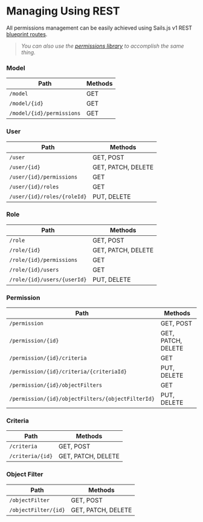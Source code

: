 # Managing Using REST

All permissions management can be easily achieved using Sails.js v1 REST
[blueprint routes](https://next.sailsjs.com/documentation/concepts/blueprints/blueprint-routes).

> _You can also use the [permissions library](Managing-Library.md) to accomplish the same thing._

### Model

| Path | Methods |
|------|---------|
|`/model`| GET |
|`/model/{id}` | GET |
|`/model/{id}/permissions`| GET |

### User

| Path | Methods |
|------|---------|
|`/user`| GET, POST |
|`/user/{id}`| GET, PATCH, DELETE |
|`/user/{id}/permissions`| GET |
|`/user/{id}/roles` | GET |
|`/user/{id}/roles/{roleId}` | PUT, DELETE |

### Role

| Path | Methods |
|------|---------|
|`/role`| GET, POST |
|`/role/{id}`| GET, PATCH, DELETE |
|`/role/{id}/permissions`| GET |
|`/role/{id}/users` | GET |
|`/role/{id}/users/{userId}` | PUT, DELETE |

### Permission

| Path | Methods |
|------|---------|
|`/permission`| GET, POST |
|`/permission/{id}`| GET, PATCH, DELETE |
|`/permission/{id}/criteria` | GET |
|`/permission/{id}/criteria/{criteriaId}` | PUT, DELETE |
|`/permission/{id}/objectFilters` | GET |
|`/permission/{id}/objectFilters/{objectFilterId}` | PUT, DELETE |

### Criteria

| Path | Methods |
|------|---------|
|`/criteria`| GET, POST |
|`/criteria/{id}`| GET, PATCH, DELETE |

### Object Filter

| Path | Methods |
|------|---------|
|`/objectFilter`| GET, POST |
|`/objectFilter/{id}`| GET, PATCH, DELETE |